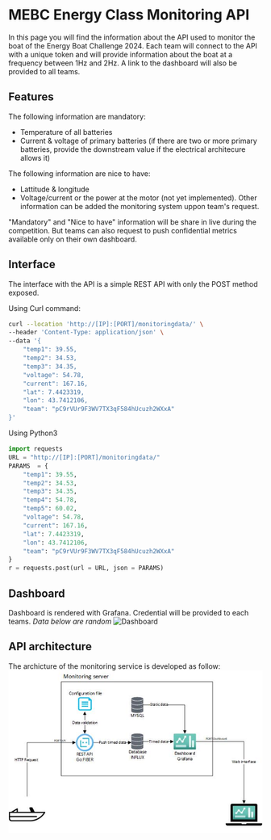 # MEBC Energy Class Monitoring API

In this page you will find the information about the API used to monitor the boat of the Energy Boat Challenge 2024.
Each team will connect to the API with a unique token and will provide information about the boat at a frequency between 1Hz and 2Hz.
A link to the dashboard will also be provided to all teams.

## Features

The following information are mandatory:
- Temperature of all batteries
- Current & voltage of primary batteries (if there are two or more primary batteries, provide the downstream value if the electrical architecure allows it)

The following information are nice to have:
- Lattitude & longitude
- Voltage/current or the power at the motor (not yet implemented).
Other information can be added the monitoring system uppon team's request.

"Mandatory" and "Nice to have" information will be share in live during the competition.
But teams can also request to push confidential metrics available only on their own dashboard.

## Interface

The interface with the API is a simple REST API with only the POST method exposed.

Using Curl command:
```sh
curl --location 'http://[IP]:[PORT]/monitoringdata/' \
--header 'Content-Type: application/json' \
--data '{
    "temp1": 39.55,
    "temp2": 34.53,
    "temp3": 34.35,
    "voltage": 54.78,
    "current": 167.16,
    "lat": 7.4423319,
    "lon": 43.7412106,
    "team": "pC9rVUr9F3WV7TX3qF584hUcuzh2WXxA"
}'
```

Using Python3
```python
import requests
URL = "http://[IP]:[PORT]/monitoringdata/"
PARAMS  = {
    "temp1": 39.55,
    "temp2": 34.53,
    "temp3": 34.35,
    "temp4": 54.78,
    "temp5": 60.02,
    "voltage": 54.78,
    "current": 167.16,
    "lat": 7.4423319,
    "lon": 43.7412106,
    "team": "pC9rVUr9F3WV7TX3qF584hUcuzh2WXxA"
}
r = requests.post(url = URL, json = PARAMS)
```

## Dashboard

Dashboard is rendered with Grafana. Credential will be provided to each teams.
_Data below are random_
![Dashboard](https://s5.gifyu.com/images/SiSOF.gif)

## API architecture

The archicture of the monitoring service is developed as follow:
![APIarchicture](https://github.com/Koalananasv2/mebc_energy_monitoring/blob/master/architecture.jpg?raw=true)
